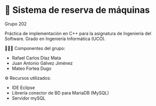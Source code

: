 # 📃 Sistema de reserva de máquinas
Grupo 202

Práctica de implementación en C++ para la asignatura de Ingeniería del Software. Grado en Ingeniería Informática (UCO).

👨🏻‍💻 Componentes del grupo:
- Rafael Carlos Díaz Mata
- Juan Antonio Gálvez Jiménez
- Mateo Fortea Dugo

⚙️ Recursos utilizados:
- IDE Eclipse
- Librería conector de BD para MariaDB (MySQL)
- Servidor mySQL


